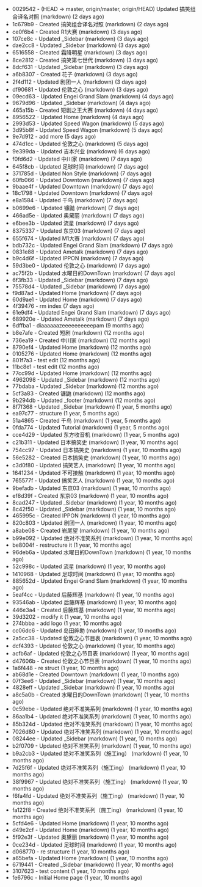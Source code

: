 * 0029542 - (HEAD -> master, origin/master, origin/HEAD) Updated 搞笑组合译名对照 (markdown) (2 days ago) <TC>
* 1c679b9 - Created 搞笑组合译名对照 (markdown) (2 days ago) <TC>
* ce0f6b4 - Created R1大赛 (markdown) (3 days ago) <TC>
* 107ce8c - Updated _Sidebar (markdown) (3 days ago) <TC>
* dae2cc8 - Updated _Sidebar (markdown) (3 days ago) <TC>
* 6516558 - Created 霜降明星 (markdown) (3 days ago) <TC>
* 8ce2812 - Created 搞笑第七世代 (markdown) (3 days ago) <TC>
* 8dcf631 - Updated _Sidebar (markdown) (3 days ago) <TC>
* a6b8307 - Created 花子 (markdown) (3 days ago) <TC>
* 2f4d112 - Updated 剧团一人 (markdown) (3 days ago) <TC>
* df90681 - Updated 伦敦之心 (markdown) (3 days ago) <TC>
* 09ecd63 - Updated Engei Grand Slam (markdown) (4 days ago) <TC>
* 9679d96 - Updated _Sidebar (markdown) (4 days ago) <TC>
* 465a15b - Created 短剧之王大赛 (markdown) (4 days ago) <TC>
* 8956522 - Updated Home (markdown) (4 days ago) <TC>
* 2993d53 - Updated Speed Wagon (markdown) (5 days ago) <TC>
* 3d95b8f - Updated Speed Wagon (markdown) (5 days ago) <TC>
* 9e7d912 - add more (5 days ago) <tcgriffith>
* 474d1cc - Updated 伦敦之心 (markdown) (5 days ago) <TC>
* 9e399da - Updated 吉本兴业 (markdown) (6 days ago) <TC>
* f0fd6d2 - Updated 中川家 (markdown) (7 days ago) <TC>
* 645f8cb - Updated 足球时间 (markdown) (7 days ago) <TC>
* 371785d - Updated Non Style (markdown) (7 days ago) <TC>
* 60fb066 - Updated Downtown (markdown) (7 days ago) <TC>
* 9baae4f - Updated Downtown (markdown) (7 days ago) <TC>
* 18c1798 - Updated Downtown (markdown) (7 days ago) <TC>
* e8a1584 - Updated 千鸟 (markdown) (7 days ago) <TC>
* b0699e6 - Updated 镰鼬 (markdown) (7 days ago) <TC>
* 466ad5e - Updated 奥黛丽 (markdown) (7 days ago) <TC>
* e6bee3b - Updated 流星 (markdown) (7 days ago) <TC>
* 8375337 - Updated 东京03 (markdown) (7 days ago) <TC>
* 655f674 - Updated M1大赛 (markdown) (7 days ago) <TC>
* bdb732c - Updated Engei Grand Slam (markdown) (7 days ago) <TC>
* 0831e88 - Updated Ametalk (markdown) (7 days ago) <TC>
* b9c4d6f - Updated IPPON (markdown) (7 days ago) <TC>
* 59d3be0 - Updated 伦敦之心 (markdown) (7 days ago) <TC>
* ac75f2b - Updated 水曜日的DownTown (markdown) (7 days ago) <TC>
* 6f3fb33 - Updated _Sidebar (markdown) (7 days ago) <TC>
* 75578d4 - Updated _Sidebar (markdown) (7 days ago) <TC>
* f9d87ad - Updated Home (markdown) (7 days ago) <TC>
* 60d9ae1 - Updated Home (markdown) (7 days ago) <TC>
* 4f39476 - rm index (7 days ago) <tcgriffith>
* 61e9df4 - Updated Engei Grand Slam (markdown) (7 days ago) <TC>
* 689920e - Updated Ametalk (markdown) (7 days ago) <TC>
* 6dffba1 - diaaaaaazeeeeeeeeeepam (9 months ago) <tcgriffith>
* b8e7afe - Created 短剧 (markdown) (12 months ago) <TC>
* 736ea19 - Created 中川家 (markdown) (12 months ago) <TC>
* 8790ef4 - Updated Home (markdown) (12 months ago) <TC>
* 0105276 - Updated Home (markdown) (12 months ago) <TC>
* 801f7a3 - test edit (12 months ago) <TC>
* 11bc8e1 - test edit (12 months ago) <TC>
* 77cc99d - Updated Home (markdown) (12 months ago) <TC>
* 4962098 - Updated _Sidebar (markdown) (12 months ago) <TC>
* 77bdaba - Updated _Sidebar (markdown) (12 months ago) <TC>
* 5cf3a83 - Created 镰鼬 (markdown) (12 months ago) <TC>
* 9b294db - Updated _footer (markdown) (12 months ago) <TC>
* 8f7f368 - Updated _Sidebar (markdown) (1 year, 5 months ago) <TC>
* ea97c77 - structure (1 year, 5 months ago) <tcgriffith>
* 51a4865 - Created 千鸟 (markdown) (1 year, 5 months ago) <TC>
* 0fda774 - Updated Tutorial (markdown) (1 year, 5 months ago) <TC>
* cce4d29 - Updated 东方收音机 (markdown) (1 year, 5 months ago) <TC>
* c21b311 - Updated 日本搞笑史 (markdown) (1 year, 10 months ago) <TC>
* 754cc97 - Updated 日本搞笑史 (markdown) (1 year, 10 months ago) <TC>
* 56e5282 - Created 日本搞笑史 (markdown) (1 year, 10 months ago) <TC>
* c3d0f80 - Updated 搞笑艺人 (markdown) (1 year, 10 months ago) <TC>
* 1641234 - Updated 不可接触 (markdown) (1 year, 10 months ago) <crossrx>
* 765577f - Updated 搞笑艺人 (markdown) (1 year, 10 months ago) <TC>
* 9befadb - Updated 东京03 (markdown) (1 year, 10 months ago) <TC>
* ef8d39f - Created 东京03 (markdown) (1 year, 10 months ago) <TC>
* 8cad247 - Updated _Sidebar (markdown) (1 year, 10 months ago) <TC>
* 8c42f50 - Updated _Sidebar (markdown) (1 year, 10 months ago) <TC>
* 465995c - Created IPPON (markdown) (1 year, 10 months ago) <TC>
* 820c803 - Updated 剧团一人 (markdown) (1 year, 10 months ago) <TC>
* a8abe08 - Created 岩尾望 (markdown) (1 year, 10 months ago) <TC>
* b99e092 - Updated 绝对不准笑系列 (markdown) (1 year, 10 months ago) <Humi2314>
* be8004f - restructure it (1 year, 10 months ago) <tcgriffith>
* 96deb6a - Updated 水曜日的DownTown (markdown) (1 year, 10 months ago) <Humi2314>
* 52c998c - Updated 流星 (markdown) (1 year, 10 months ago) <tohrusnbs>
* 1410968 - Updated 足球时间 (markdown) (1 year, 10 months ago) <TC>
* 885652d - Updated Engei Grand Slam (markdown) (1 year, 10 months ago) <TC>
* 5eaf4cc - Updated 后藤辉基 (markdown) (1 year, 10 months ago) <TC>
* 93546ab - Updated 后藤辉基 (markdown) (1 year, 10 months ago) <TC>
* 446e3a4 - Created 后藤辉基 (markdown) (1 year, 10 months ago) <TC>
* 39d3202 - modify it (1 year, 10 months ago) <tcgriffith>
* 274bbba - add logo (1 year, 10 months ago) <tcgriffith>
* cc06dc6 - Updated 岛田绅助 (markdown) (1 year, 10 months ago) <TC>
* 2a5cc38 - Updated 伦敦之心节目表 (markdown) (1 year, 10 months ago) <TC>
* dcf4393 - Updated 伦敦之心 (markdown) (1 year, 10 months ago) <TC>
* acfb6af - Updated 伦敦之心节目表 (markdown) (1 year, 10 months ago) <TC>
* d47606b - Created 伦敦之心节目表 (markdown) (1 year, 10 months ago) <TC>
* 1a6f448 - re struct (1 year, 10 months ago) <tcgriffith>
* ab68d1e - Created Downtown (markdown) (1 year, 10 months ago) <TC>
* 07f3ee6 - Updated _Sidebar (markdown) (1 year, 10 months ago) <TC>
* 4828eff - Updated _Sidebar (markdown) (1 year, 10 months ago) <Humi2314>
* a8c5a0b - Created 水曜日的DownTown (markdown) (1 year, 10 months ago) <Humi2314>
* 0c59ebe - Updated 绝对不准笑系列 (markdown) (1 year, 10 months ago) <Humi2314>
* 86aa1b4 - Updated 绝对不准笑系列 (markdown) (1 year, 10 months ago) <Humi2314>
* 85b324d - Updated 绝对不准笑系列 (markdown) (1 year, 10 months ago) <Humi2314>
* 7026d80 - Updated 绝对不准笑系列 (markdown) (1 year, 10 months ago) <Humi2314>
* 08244ee - Updated _Sidebar (markdown) (1 year, 10 months ago) <Humi2314>
* b2f0709 - Updated 绝对不准笑系列 (markdown) (1 year, 10 months ago) <Humi2314>
* b9a2cb3 - Updated 绝对不准笑系列（施工ing） (markdown) (1 year, 10 months ago) <Humi2314>
* 7d25f6f - Updated 绝对不准笑系列（施工ing） (markdown) (1 year, 10 months ago) <Humi2314>
* 38f9967 - Updated 绝对不准笑系列（施工ing） (markdown) (1 year, 10 months ago) <Humi2314>
* f6fa4fd - Updated 绝对不准笑系列（施工ing） (markdown) (1 year, 10 months ago) <Humi2314>
* fa122f8 - Created 绝对不准笑系列（施工ing） (markdown) (1 year, 10 months ago) <Humi2314>
* 5cfd4e6 - Updated Home (markdown) (1 year, 10 months ago) <TC>
* d49e2cf - Updated Home (markdown) (1 year, 10 months ago) <TC>
* 5f92e3f - Updated 奥黛丽 (markdown) (1 year, 10 months ago) <TC>
* 0ce234d - Updated 足球时间 (markdown) (1 year, 10 months ago) <TC>
* d068770 - re structure (1 year, 10 months ago) <tcgriffith>
* a65befa - Updated Home (markdown) (1 year, 10 months ago) <TC>
* 6719441 - Created _Sidebar (markdown) (1 year, 10 months ago) <TC>
* 3107623 - test content (1 year, 10 months ago) <tcgriffith>
* fe6796c - Initial Home page (1 year, 10 months ago) <TC>